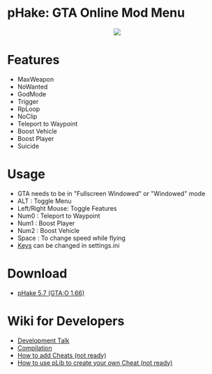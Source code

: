 # pHake: GTA Online Mod Menu 
<p align="center"><img src="https://user-images.githubusercontent.com/52607377/174328485-6f41f12a-e79a-457d-a565-b2bf6687166a.png"/> </p>

# Features<br/>
- MaxWeapon<br/>
- NoWanted<br/>
- GodMode<br/>
- Trigger<br/>
- RpLoop<br/>
- NoClip<br/>
- Teleport to Waypoint<br/>
- Boost Vehicle<br/>
- Boost Player<br/>
- Suicide<br/>

# Usage
- GTA needs to be in "Fullscreen Windowed" or "Windowed" mode<br/>
- ALT : Toggle Menu<br/>
- Left/Right Mouse: Toggle Features<br/>
- Num0 : Teleport to Waypoint<br/>
- Num1 : Boost Player<br/>
- Num2 : Boost Vehicle<br/>
- Space : To change speed while flying<br/>
- <a href="https://github.com/xhz8s/pHake/wiki/Keycodes">Keys</a> can be changed in settings.ini<br/>

# Download
- <a href="https://github.com/xhz8s/pHake/releases/download/5.7/pHake_5.7_1.66.zip">pHake 5.7 (GTA:O 1.66)</a><br/>

# Wiki for Developers
- <a href="https://github.com/xhz8s/pHake/discussions/29">Development Talk</a><br/>
- <a href="https://github.com/xhz8s/pHake/wiki/Compilation-with-Visual-Studio">Compilation</a><br/>
- <a href="https://github.com/xhz8s/pHake">How to add Cheats (not ready)</a><br/>
- <a href="https://github.com/xhz8s/pHake">How to use pLib to create your own Cheat (not ready)</a><br/>
